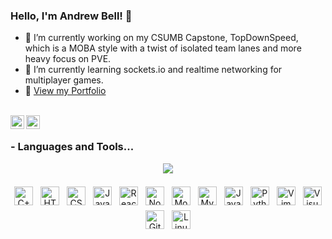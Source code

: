 ### Hello, I'm Andrew Bell! 🔮

- 🔭 I’m currently working on my CSUMB Capstone, TopDownSpeed, which is a MOBA style with a twist of isolated team lanes and more heavy focus on PVE.
- 🌱 I’m currently learning sockets.io and realtime networking for multiplayer games.
- 🔗 [View my Portfolio](www.bell-andrew.com/Portfolio)

</br>

<a href="https://twitter.com/DevAnelon">
  <img align="left" alt="Andrew Bell | Twitter" width="22px" src="https://cdn.jsdelivr.net/npm/simple-icons@v3/icons/twitter.svg" />
</a>
<a href="https://www.linkedin.com/in/bell-andrew/">
  <img align="left" alt="Andrew Bell | Linkedin" width="22px" src="https://cdn.jsdelivr.net/npm/simple-icons@v3/icons/linkedin.svg" />
</a>

</br>

### - Languages and Tools...

<p align="center">
 <a href="https://github.com/anuraghazra/github-readme-stats">
   <img align="center" src="https://github-readme-stats.vercel.app/api/top-langs/?username=anelon&layout=compact" />
 </a>
 </br>
 </br>
 <img src="https://devicons.github.io/devicon/devicon.git/icons/cplusplus/cplusplus-original.svg" alt="C++" height="30px" style="vertical-align:top; margin:4px">
 <img src="https://devicons.github.io/devicon/devicon.git/icons/html5/html5-original.svg" alt="HTML5" height="30px" style="vertical-align:top; margin:4px">
 <img src="https://devicons.github.io/devicon/devicon.git/icons/css3/css3-original.svg" alt="CSS" height="30px" style="vertical-align:top; margin:4px">
 <img src="https://devicons.github.io/devicon/devicon.git/icons/javascript/javascript-original.svg" alt="JavaScript" height="30px" style="vertical-align:top; margin:4px">
 <img src="https://devicons.github.io/devicon/devicon.git/icons/react/react-original.svg" alt="ReactJS" height="30px" style="vertical-align:top; margin:4px">
 <img src="https://devicons.github.io/devicon/devicon.git/icons/nodejs/nodejs-original-wordmark.svg" alt="NodeJS" height="30px" style="vertical-align:top; margin:4px">
 <img src="https://devicons.github.io/devicon/devicon.git/icons/mocha/mocha-plain.svg" alt="Mocha" height="30px" style="vertical-align:top; margin:4px">
 <img src="https://devicons.github.io/devicon/devicon.git/icons/mysql/mysql-original.svg" alt="MySQL" height="30px" style="vertical-align:top; margin:4px">
 <img src="https://devicons.github.io/devicon/devicon.git/icons/java/java-original.svg" alt="Java" height="30px" style="vertical-align:top; margin:4px">
 <img src="https://devicons.github.io/devicon/devicon.git/icons/python/python-original.svg" alt="Python" height="30px" style="vertical-align:top; margin:4px">
 <img src="https://devicons.github.io/devicon/devicon.git/icons/vim/vim-original.svg" alt="Vim" height="30px" style="vertical-align:top; margin:4px">
 <img src="https://devicons.github.io/devicon/devicon.git/icons/visualstudio/visualstudio-plain.svg" alt="Visual Studio" height="30px" style="vertical-align:top; margin:4px">
 <img src="https://devicons.github.io/devicon/devicon.git/icons/github/github-original.svg" alt="Github" height="30px" style="vertical-align:top; margin:4px">
 <img src="https://devicons.github.io/devicon/devicon.git/icons/linux/linux-original.svg" alt="Linux" height="30px" style="vertical-align:top; margin:4px">
</p>
